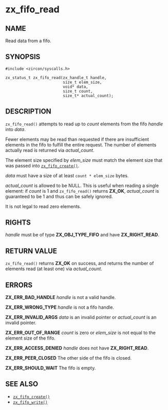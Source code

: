 # zx_fifo_read

## NAME

<!-- Updated by update-docs-from-abigen, do not edit. -->

Read data from a fifo.

## SYNOPSIS

<!-- Updated by update-docs-from-abigen, do not edit. -->

```
#include <zircon/syscalls.h>

zx_status_t zx_fifo_read(zx_handle_t handle,
                         size_t elem_size,
                         void* data,
                         size_t count,
                         size_t* actual_count);
```

## DESCRIPTION

`zx_fifo_read()` attempts to read up to *count* elements from the fifo
*handle* into *data*.

Fewer elements may be read than requested if there are insufficient
elements in the fifo to fulfill the entire request. The number of
elements actually read is returned via *actual_count*.

The element size specified by *elem_size* must match the element size
that was passed into [`zx_fifo_create()`].

*data* must have a size of at least `count * elem_size` bytes.

*actual_count* is allowed to be NULL. This is useful when reading
a single element: if *count* is 1 and `zx_fifo_read()` returns **ZX_OK**,
*actual_count* is guaranteed to be 1 and thus can be safely ignored.

It is not legal to read zero elements.

## RIGHTS

<!-- Updated by update-docs-from-abigen, do not edit. -->

*handle* must be of type **ZX_OBJ_TYPE_FIFO** and have **ZX_RIGHT_READ**.

## RETURN VALUE

`zx_fifo_read()` returns **ZX_OK** on success, and returns
the number of elements read (at least one) via *actual_count*.

## ERRORS

**ZX_ERR_BAD_HANDLE**  *handle* is not a valid handle.

**ZX_ERR_WRONG_TYPE**  *handle* is not a fifo handle.

**ZX_ERR_INVALID_ARGS**  *data* is an invalid pointer or *actual_count*
is an invalid pointer.

**ZX_ERR_OUT_OF_RANGE**  *count* is zero or *elem_size* is not equal
to the element size of the fifo.

**ZX_ERR_ACCESS_DENIED**  *handle* does not have **ZX_RIGHT_READ**.

**ZX_ERR_PEER_CLOSED**  The other side of the fifo is closed.

**ZX_ERR_SHOULD_WAIT**  The fifo is empty.


## SEE ALSO

 - [`zx_fifo_create()`]
 - [`zx_fifo_write()`]

<!-- References updated by update-docs-from-abigen, do not edit. -->

[`zx_fifo_create()`]: fifo_create.md
[`zx_fifo_write()`]: fifo_write.md
